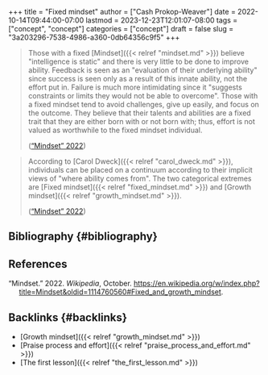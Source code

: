 +++
title = "Fixed mindset"
author = ["Cash Prokop-Weaver"]
date = 2022-10-14T09:44:00-07:00
lastmod = 2023-12-23T12:01:07-08:00
tags = ["concept", "concept"]
categories = ["concept"]
draft = false
slug = "3a203296-7538-4986-a360-0db64356c9f5"
+++

> Those with a fixed [Mindset]({{< relref "mindset.md" >}}) believe "intelligence is static" and there is very little to be done to improve ability. Feedback is seen as an "evaluation of their underlying ability" since success is seen only as a result of this innate ability, not the effort put in. Failure is much more intimidating since it "suggests constraints or limits they would not be able to overcome". Those with a fixed mindset tend to avoid challenges, give up easily, and focus on the outcome. They believe that their talents and abilities are a fixed trait that they are either born with or not born with; thus, effort is not valued as worthwhile to the fixed mindset individual.
>
> (<a href="#citeproc_bib_item_1">“Mindset” 2022</a>)

<!--quoteend-->

> According to [Carol Dweck]({{< relref "carol_dweck.md" >}}), individuals can be placed on a continuum according to their implicit views of "where ability comes from". The two categorical extremes are [Fixed mindset]({{< relref "fixed_mindset.md" >}}) and [Growth mindset]({{< relref "growth_mindset.md" >}}).
>
> (<a href="#citeproc_bib_item_1">“Mindset” 2022</a>)


## Bibliography {#bibliography}

## References

<style>.csl-entry{text-indent: -1.5em; margin-left: 1.5em;}</style><div class="csl-bib-body">
  <div class="csl-entry"><a id="citeproc_bib_item_1"></a>“Mindset.” 2022. <i>Wikipedia</i>, October. <a href="https://en.wikipedia.org/w/index.php?title=Mindset&oldid=1114760560#Fixed_and_growth_mindset">https://en.wikipedia.org/w/index.php?title=Mindset&#38;oldid=1114760560#Fixed_and_growth_mindset</a>.</div>
</div>



## Backlinks {#backlinks}

-   [Growth mindset]({{< relref "growth_mindset.md" >}})
-   [Praise process and effort]({{< relref "praise_process_and_effort.md" >}})
-   [The first lesson]({{< relref "the_first_lesson.md" >}})
